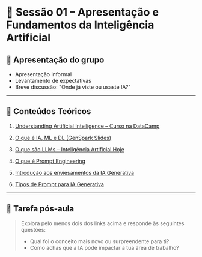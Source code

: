 # 📘 Sessão 01 – Apresentação e Fundamentos da Inteligência Artificial

## 👥 Apresentação do grupo

- Apresentação informal
- Levantamento de expectativas
- Breve discussão: "Onde já viste ou usaste IA?"

---

## 🧠 Conteúdos Teóricos

1. [Understanding Artificial Intelligence – Curso na DataCamp](https://app.datacamp.com/learn/courses/understanding-artificial-intelligence)

2. [O que é IA, ML e DL (GenSpark Slides)](https://www.genspark.ai/slides?project_id=ca77b70e-b768-4923-88c3-f52256f3c63e)

3. [O que são LLMs – Inteligência Artificial Hoje](https://inteligenciaartificialhoje.pt/o-que-sao-os-llms/)

4. [O que é Prompt Engineering](https://inteligenciaartificialhoje.pt/o-que-e-o-prompt-engineering/)

5. [Introdução aos enviesamentos da IA Generativa](https://inteligenciaartificialhoje.pt/introducao-aos-enviesamentos-em-ia-generativa/)

6. [Tipos de Prompt para IA Generativa](https://inteligenciaartificialhoje.pt/os-tipos-de-prompt-para-a-ia-generativa/)

---

## 📌 Tarefa pós-aula

> Explora pelo menos dois dos links acima e responde às seguintes questões:
> 
> - Qual foi o conceito mais novo ou surpreendente para ti?
> - Como achas que a IA pode impactar a tua área de trabalho?
